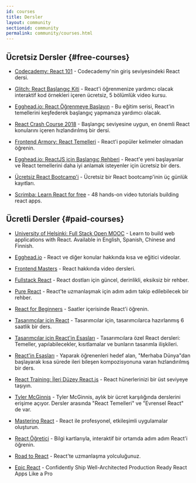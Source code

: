 ```yaml
---
id: courses
title: Dersler
layout: community
sectionid: community
permalink: community/courses.html
---
```


## Ücretsiz Dersler {#free-courses}

- [Codecademy: React 101](https://www.codecademy.com/learn/react-101) - Codecademy'nin giriş seviyesindeki React dersi.

- [Glitch: React Başlangıç Kiti](https://glitch.com/glimmer/post/react-starter-kit) - React'i öğrenmenize yardımcı olacak interaktif kod örnekleri içeren ücretsiz, 5 bölümlük video kursu.

- [Egghead.io: React Öğrenmeye Başlayın](https://egghead.io/courses/start-learning-react) - Bu eğitim serisi, React'in temellerini keşfederek başlangıç yapmanıza yardımcı olacak.

- [React Crash Course 2018](https://www.youtube.com/watch?v=Ke90Tje7VS0) - Başlangıç seviyesine uygun, en önemli React konularını içeren hızlandırılmış bir dersi.

- [Frontend Armory: React Temelleri](https://frontarm.com/courses/react-fundamentals/) - React'i popüler kelimeler olmadan öğrenin.

- [Egghead.io: ReactJS için Başlangıç Rehberi](https://egghead.io/courses/the-beginner-s-guide-to-react) - React'e yeni başlayanlar ve React temellerini daha iyi anlamak isteyenler için ücretsiz bir ders.

- [Ücretsiz React Bootcamp'i](https://tylermcginnis.com/free-react-bootcamp/) - Ücretsiz bir React bootcamp'inin üç günlük kayıtları.

- [Scrimba: Learn React for free](https://scrimba.com/g/glearnreact) - 48 hands-on video tutorials building react apps.

## Ücretli Dersler {#paid-courses}

- [University of Helsinki: Full Stack Open MOOC](https://fullstackopen.com/en/) - Learn to build web applications with React. Available in English, Spanish, Chinese and Finnish.

- [Egghead.io](https://egghead.io/browse/frameworks/react) - React ve diğer konular hakkında kısa ve eğitici videolar.

- [Frontend Masters](https://frontendmasters.com/learn/react/) - React hakkında video dersleri.

- [Fullstack React](https://www.fullstackreact.com/) - React dostları için güncel, derinlikli, eksiksiz bir rehber.

- [Pure React](https://daveceddia.com/pure-react/) - React'te uzmanlaşmak için adım adım takip edilebilecek bir rehber.

- [React for Beginners](https://reactforbeginners.com/) - Saatler içerisinde React'i öğrenin.

- [Tasarımcılar için React](https://designcode.io/react) - Tasarımcılar için, tasarımcılarca hazırlanmış 6 saatlik bir ders.

- [Tasarımcılar için React'in Esasları](https://learnreact.design) - Tasarımcılara özel React dersleri: Temeller, yapılabilecekler, kısıtlamalar ve bunların tasarımla ilişkileri.

- [React'in Esasları](https://learnreact.com/lessons/2018-essential-react-1-overview) - Yaparak öğrenenleri hedef alan, "Merhaba Dünya"dan başlayarak kısa sürede ileri bileşen kompozisyonuna varan hızlandırılmış bir ders.

- [React Training: İleri Düzey React.js](https://courses.reacttraining.com/p/advanced-react) - React hünerlerinizi bir üst seviyeye taşıyın.

- [Tyler McGinnis](https://tylermcginnis.com/courses) - Tyler McGinnis, aylık bir ücret karşılığında derslerini erişime açıyor. Dersler arasında "React Temelleri" ve "Evrensel React" de var.

- [Mastering React](https://codewithmosh.com/p/mastering-react/) - React ile profesyonel, etkileşimli uygulamalar oluşturun.

- [React Öğretici](https://react-tutorial.app) - Bilgi kartlarıyla, interaktif bir ortamda adım adım React'i öğrenin.

- [Road to React](https://www.roadtoreact.com/) - React'te uzmanlaşma yolculuğunuz.

- [Epic React](https://epicreact.dev/) - Confidently Ship Well-Architected Production Ready React Apps Like a Pro
